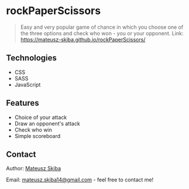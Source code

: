# rockPaperScissors
> Easy and very popular game of chance in which you choose one of the three options and check who won - you or your opponent.
Link: https://mateusz-skiba.github.io/rockPaperScissors/

## Technologies
* CSS
* SASS
* JavaScript

## Features
* Choice of your attack
* Draw an opponent's attack
* Check who win
* Simple scoreboard

## Contact

Author: [Mateusz Skiba](https://mateusz-skiba.pl/)

Email: mateusz.skiba14@gmail.com - feel free to contact me!
